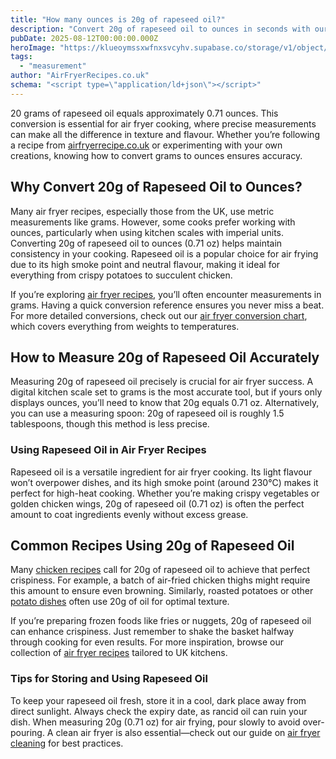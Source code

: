 ```yaml
---
title: "How many ounces is 20g of rapeseed oil?"
description: "Convert 20g of rapeseed oil to ounces in seconds with our simple guide. Perfect for air fryer recipes and precise cooking measurements."
pubDate: 2025-08-12T00:00:00.000Z
heroImage: "https://klueoymssxwfnxsvcyhv.supabase.co/storage/v1/object/public/md/20g-rapeseed-oil-to-ounces-7d8b686b.webp"
tags:
  - "measurement"
author: "AirFryerRecipes.co.uk"
schema: "<script type=\"application/ld+json\"></script>"
---
```


<p>20 grams of rapeseed oil equals approximately 0.71 ounces. This conversion is essential for air fryer cooking, where precise measurements can make all the difference in texture and flavour. Whether you’re following a recipe from <a href=https://www.airfryerrecipe.co.uk>airfryerrecipe.co.uk</a> or experimenting with your own creations, knowing how to convert grams to ounces ensures accuracy.</p>

<h2>Why Convert 20g of Rapeseed Oil to Ounces?</h2>
<p>Many air fryer recipes, especially those from the UK, use metric measurements like grams. However, some cooks prefer working with ounces, particularly when using kitchen scales with imperial units. Converting 20g of rapeseed oil to ounces (0.71 oz) helps maintain consistency in your cooking. Rapeseed oil is a popular choice for air frying due to its high smoke point and neutral flavour, making it ideal for everything from crispy potatoes to succulent chicken.</p>
<p>If you’re exploring <a href=https://www.airfryerrecipe.co.uk/recipes>air fryer recipes</a>, you’ll often encounter measurements in grams. Having a quick conversion reference ensures you never miss a beat. For more detailed conversions, check out our <a href=https://www.airfryerrecipe.co.uk/air-fryer-conversion-chart>air fryer conversion chart</a>, which covers everything from weights to temperatures.</p>

<h2>How to Measure 20g of Rapeseed Oil Accurately</h2>
<p>Measuring 20g of rapeseed oil precisely is crucial for air fryer success. A digital kitchen scale set to grams is the most accurate tool, but if yours only displays ounces, you’ll need to know that 20g equals 0.71 oz. Alternatively, you can use a measuring spoon: 20g of rapeseed oil is roughly 1.5 tablespoons, though this method is less precise.</p>

<h3>Using Rapeseed Oil in Air Fryer Recipes</h3>
<p>Rapeseed oil is a versatile ingredient for air fryer cooking. Its light flavour won’t overpower dishes, and its high smoke point (around 230°C) makes it perfect for high-heat cooking. Whether you’re making crispy vegetables or golden chicken wings, 20g of rapeseed oil (0.71 oz) is often the perfect amount to coat ingredients evenly without excess grease.</p>

<h2>Common Recipes Using 20g of Rapeseed Oil</h2>
<p>Many <a href=https://www.airfryerrecipe.co.uk/recipe-category/chicken>chicken recipes</a> call for 20g of rapeseed oil to achieve that perfect crispiness. For example, a batch of air-fried chicken thighs might require this amount to ensure even browning. Similarly, roasted potatoes or other <a href=https://www.airfryerrecipe.co.uk/recipe-category/potatoes>potato dishes</a> often use 20g of oil for optimal texture.</p>
<p>If you’re preparing frozen foods like fries or nuggets, 20g of rapeseed oil can enhance crispiness. Just remember to shake the basket halfway through cooking for even results. For more inspiration, browse our collection of <a href=https://www.airfryerrecipe.co.uk/recipes>air fryer recipes</a> tailored to UK kitchens.</p>

<h3>Tips for Storing and Using Rapeseed Oil</h3>
<p>To keep your rapeseed oil fresh, store it in a cool, dark place away from direct sunlight. Always check the expiry date, as rancid oil can ruin your dish. When measuring 20g (0.71 oz) for air frying, pour slowly to avoid over-pouring. A clean air fryer is also essential—check out our guide on <a href=https://www.airfryerrecipe.co.uk/air-fryer-cleaner>air fryer cleaning</a> for best practices.</p>